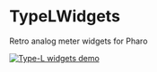 # TypeLWidgets
Retro analog meter widgets for Pharo

[![Type-L widgets demo](http://img.youtube.com/vi/ZD9g3Mzq_lg/1.jpg)](http://www.youtube.com/watch?v=ZD9g3Mzq_lg)
